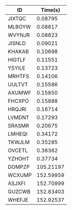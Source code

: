 |ID|Time(s)|
|-|-|
|JIXTQC|0.08795|
|MLBOYW|0.08817|
|WVYNJR|0.08823|
|JISNLD|0.09021|
|KHAKAB|0.10698|
|HIGTLF|0.11551|
|YSYILE|0.13723|
|MRHTFS|0.14106|
|UULTVT|0.15586|
|AXUMWF|0.15850|
|FHCXPO|0.15888|
|HRQJRI|0.16714|
|LVMDNT|0.17293|
|SRASMR|0.20675|
|LMHEQI|0.34172|
|TKWJLM|0.35285|
|OVCETL|0.36362|
|YZHOHT|0.37734|
|DOMPZP|105.21197|
|WCXUMP|152.59959|
|ASJXFI|152.70999|
|GUZCWB|152.83403|
|WHEFJE|152.92537|
